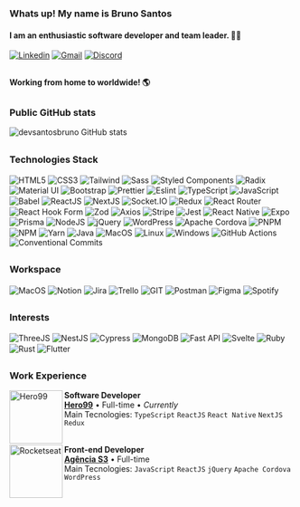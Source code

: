 ### Whats up! My name is **Bruno Santos**
#### I am an enthusiastic software developer and team leader. 👨‍💻

[![Linkedin](https://img.shields.io/badge/LinkedIn-0077B5?style=for-the-badge&logo=linkedin&logoColor=white)](https://www.linkedin.com/in/devsantosbruno/)
[![Gmail](https://img.shields.io/badge/Gmail-D14836?style=for-the-badge&logo=gmail&logoColor=white)](mailto:devbrunosantos@gmail.com?subject=Contato%20via%20perfil%20GitHub)
[![Discord](https://img.shields.io/badge/Discord-5865F2?style=for-the-badge&logo=discord&logoColor=white)](https://discordapp.com/users/877319864220540978)

##

#### Working from home to worldwide! 🌎

##

### Public GitHub stats

![devsantosbruno GitHub stats](https://github-readme-streak-stats.herokuapp.com/?user=devsantosbruno&theme=dracula)

##

### Technologies Stack

<div>
  <img align="center" alt="HTML5" src="https://img.shields.io/badge/HTML5-E34F26?style=for-the-badge&logo=html5&logoColor=white">
  <img align="center" alt="CSS3" src="https://img.shields.io/badge/CSS3-1572B6?style=for-the-badge&logo=css3&logoColor=white">
  <img align="center" alt="Tailwind" src="https://img.shields.io/badge/Tailwind_CSS-38B2AC?style=for-the-badge&logo=tailwind-css&logoColor=white">
  <img align="center" alt="Sass" src="https://img.shields.io/badge/Sass-CC6699?style=for-the-badge&logo=sass&logoColor=white">
  <img align="center" alt="Styled Components" src="https://img.shields.io/badge/styled--components-DB7093?style=for-the-badge&logo=styled-components&logoColor=white">
  <img align="center" alt="Radix" src="https://img.shields.io/badge/Radix%20UI-161618?logo=radixui&logoColor=fff&style=for-the-badge">
  <img align="center" alt="Material UI" src="https://img.shields.io/badge/Material--UI-0081CB?style=for-the-badge&logo=material-ui&logoColor=black">
  <img align="center" alt="Bootstrap" src="https://img.shields.io/badge/Bootstrap-563D7C?style=for-the-badge&logo=bootstrap&logoColor=white">
  <img align="center" alt="Prettier" src="https://img.shields.io/badge/prettier-1A2C34?style=for-the-badge&logo=prettier&logoColor=F7BA3E">
  <img align="center" alt="Eslint" src="https://img.shields.io/badge/eslint-3A33D1?style=for-the-badge&logo=eslint&logoColor=white">
  <img align="center" alt="TypeScript" src="https://img.shields.io/badge/TypeScript-007ACC?style=for-the-badge&logo=typescript&logoColor=white">
  <img align="center" alt="JavaScript" src="https://img.shields.io/badge/JavaScript-F7DF1E?style=for-the-badge&logo=javascript&logoColor=black">
  <img align="center" alt="Babel" src="https://img.shields.io/badge/Babel-F9DC3E?style=for-the-badge&logo=babel&logoColor=black">
  <img align="center" alt="ReactJS" src="https://img.shields.io/badge/React-20232A?style=for-the-badge&logo=react&logoColor=61DAFB">
  <img align="center" alt="NextJS" src="https://img.shields.io/badge/next.js-000000?style=for-the-badge&logo=nextdotjs&logoColor=white">
  <img align="center" alt="Socket.IO" src="https://img.shields.io/badge/Socket.io-010101?&style=for-the-badge&logo=Socket.io&logoColor=white">
  <img align="center" alt="Redux" src="https://img.shields.io/badge/Redux-593D88?style=for-the-badge&logo=redux&logoColor=white">
  <img align="center" alt="React Router" src="https://img.shields.io/badge/React_Router-CA4245?style=for-the-badge&logo=react-router&logoColor=white">
  <img align="center" alt="React Hook Form" src="https://img.shields.io/badge/React%20Hook%20Form-EC5990?logo=reacthookform&logoColor=fff&style=for-the-badge">
  <img align="center" alt="Zod" src="https://img.shields.io/badge/Zod-3E67B1?logo=zod&logoColor=fff&style=for-the-badge">
  <img align="center" alt="Axios" src="https://img.shields.io/badge/Axios-5A29E4?logo=axios&logoColor=fff&style=for-the-badge">
  <img align="center" alt="Stripe" src="https://img.shields.io/badge/Stripe-008CDD?logo=stripe&logoColor=fff&style=for-the-badge">
  <img align="center" alt="Jest" src="https://img.shields.io/badge/Jest-323330?style=for-the-badge&logo=Jest&logoColor=white">
  <img align="center" alt="React Native" src="https://img.shields.io/badge/React_Native-20232A?style=for-the-badge&logo=react&logoColor=61DAFB">
  <img align="center" alt="Expo" src="https://img.shields.io/badge/Expo-1B1F23?style=for-the-badge&logo=expo&logoColor=white">
  <img align="center" alt="Prisma" src="https://img.shields.io/badge/Prisma-3982CE?style=for-the-badge&logo=Prisma&logoColor=white">
  <img align="center" alt="NodeJS" src="https://img.shields.io/badge/Node.js-43853D?style=for-the-badge&logo=node.js&logoColor=white">
  <img align="center" alt="jQuery" src="https://img.shields.io/badge/jQuery-0769AD?style=for-the-badge&logo=jquery&logoColor=white">
  <img align="center" alt="WordPress" src="https://img.shields.io/badge/WordPress-006E93?style=for-the-badge&logo=wordpress&logoColor=white">
  <img align="center" alt="Apache Cordova" src="https://img.shields.io/badge/Apache%20Cordova-E8E8E8?logo=apachecordova&logoColor=000&style=for-the-badge">
  <img align="center" alt="PNPM" src="https://img.shields.io/badge/pnpm-F69220?logo=pnpm&logoColor=fff&style=for-the-badge">
  <img align="center" alt="NPM" src="https://img.shields.io/badge/npm-CB3837?logo=npm&logoColor=fff&style=for-the-badge">
  <img align="center" alt="Yarn" src="https://img.shields.io/badge/Yarn-2C8EBB?logo=yarn&logoColor=fff&style=for-the-badge">
  <img align="center" alt="Java" src="https://img.shields.io/badge/Java-ED8B00?style=for-the-badge&logo=java&logoColor=white">
  <img align="center" alt="MacOS" src="https://img.shields.io/badge/mac%20os-000000?style=for-the-badge&logo=apple&logoColor=white">
  <img align="center" alt="Linux" src="https://img.shields.io/badge/Linux-FCC624?style=for-the-badge&logo=linux&logoColor=black">
  <img align="center" alt="Windows" src="https://img.shields.io/badge/Windows-017AD7?style=for-the-badge&logo=windows&logoColor=white">
  <img align="center" alt="GitHub Actions" src="https://img.shields.io/badge/GitHub_Actions-2088FF?style=for-the-badge&logo=github-actions&logoColor=white">
  <img align="center" alt="Conventional Commits" src="https://img.shields.io/badge/Conventional%20Commits-FE5196?logo=conventionalcommits&logoColor=fff&style=for-the-badge">
</div>

##

### Workspace
<div>
  <img align="center" alt="MacOS" src="https://img.shields.io/badge/mac%20os-000000?style=for-the-badge&logo=apple&logoColor=white">
  <img align="center" alt="Notion" src="https://img.shields.io/badge/Notion-000000?style=for-the-badge&logo=notion&logoColor=white">
  <img align="center" alt="Jira" src="https://img.shields.io/badge/Jira-0052CC?logo=jira&logoColor=fff&style=for-the-badge">
  <img align="center" alt="Trello" src="https://img.shields.io/badge/Trello-0052CC?style=for-the-badge&logo=trello&logoColor=white">
  <img align="center" alt="GIT" src="https://img.shields.io/badge/GIT-E44C30?style=for-the-badge&logo=git&logoColor=white">
  <img align="center" alt="Postman" src="https://img.shields.io/badge/Postman-FF6C37?style=for-the-badge&logo=Postman&logoColor=white">
  <img align="center" alt="Figma" src="https://img.shields.io/badge/Figma-F24E1E?style=for-the-badge&logo=figma&logoColor=white">
  <img align="center" alt="Spotify" src="https://img.shields.io/badge/Spotify-1ED760?&style=for-the-badge&logo=spotify&logoColor=white">
</div>

##

### Interests
<div>
  <img align="center" alt="ThreeJS" src="https://img.shields.io/badge/ThreeJs-black?style=for-the-badge&logo=three.js&logoColor=white">
  <img align="center" alt="NestJS" src="https://img.shields.io/badge/nestjs-E0234E?style=for-the-badge&logo=nestjs&logoColor=white">
  <img align="center" alt="Cypress" src="https://img.shields.io/badge/Cypress-17202C?style=for-the-badge&logo=cypress&logoColor=white">
  <img align="center" alt="MongoDB" src="https://img.shields.io/badge/MongoDB-4EA94B?style=for-the-badge&logo=mongodb&logoColor=white">
  <img align="center" alt="Fast API" src="https://img.shields.io/badge/fastapi-109989?style=for-the-badge&logo=FASTAPI&logoColor=white">
  <img align="center" alt="Svelte" src="https://img.shields.io/badge/Svelte-4A4A55?style=for-the-badge&logo=svelte&logoColor=FF3E00">
  <img align="center" alt="Ruby" src="https://img.shields.io/badge/Ruby-CC342D?style=for-the-badge&logo=ruby&logoColor=white">
  <img align="center" alt="Rust" src="https://img.shields.io/badge/Rust-000000?style=for-the-badge&logo=rust&logoColor=white">
  <img align="center" alt="Flutter" src="https://img.shields.io/badge/Flutter-02569B?style=for-the-badge&logo=flutter&logoColor=white">
</div>

##

### Work Experience
[<img align="left" height="94px" width="94px" alt="Hero99" src="https://media.licdn.com/dms/image/C4D0BAQErqcJKapUclg/company-logo_200_200/0/1630523409360/hero99_logo?e=1708560000&v=beta&t=jFIAEeuK5-taOSwGy2ZtnD7k_FlRSJOSi4zMCH4Rm-c"/>](https://hero99.com.br/)

**Software Developer** \
[**Hero99**](https://hero99.com.br/) • Full-time • *Currently*\
Main Tecnologies: `TypeScript` `ReactJS` `React Native` `NextJS` `Redux`\
<br/>

[<img align="left" height="94px" width="94px" alt="Rocketseat" src="https://media.licdn.com/dms/image/C4E0BAQEuT9eRnOvfvw/company-logo_200_200/0/1643747813674/agencias3_logo?e=1708560000&v=beta&t=e7kWwmEus1o33gQu8UL3-x8TLnTZiH7bbWl2tUGIqBE"/>](https://www.agencias3.com.br/)

**Front-end Developer** \
[**Agência S3**](https://www.agencias3.com.br/) • Full-time\
Main Tecnologies: `JavaScript` `ReactJS` `jQuery` `Apache Cordova` `WordPress`
